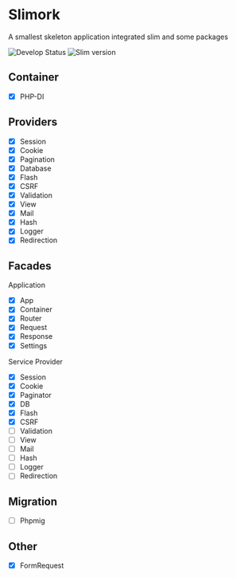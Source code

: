 # Slimork

A smallest skeleton application integrated slim and some packages

![Develop Status](https://img.shields.io/badge/status-developing-yellowgreen.svg)
![Slim version](https://img.shields.io/badge/slim-3.x-green.svg)

## Container

- [X] PHP-DI

## Providers

- [X] Session
- [X] Cookie
- [X] Pagination
- [X] Database
- [X] Flash
- [X] CSRF
- [X] Validation
- [X] View
- [X] Mail
- [X] Hash
- [X] Logger
- [X] Redirection

## Facades

Application

- [X] App
- [X] Container
- [X] Router
- [X] Request
- [X] Response
- [X] Settings

Service Provider

- [X] Session
- [X] Cookie
- [X] Paginator
- [X] DB
- [X] Flash
- [X] CSRF
- [ ] Validation
- [ ] View
- [ ] Mail
- [ ] Hash
- [ ] Logger
- [ ] Redirection

## Migration

- [ ] Phpmig

## Other

- [X] FormRequest
